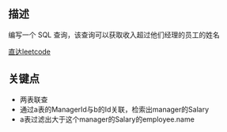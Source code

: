 ## 描述

编写一个 SQL 查询，该查询可以获取收入超过他们经理的员工的姓名

[直达leetcode](https://leetcode-cn.com/problems/employees-earning-more-than-their-managers/)
## 关键点


- 两表联查
- 通过a表的ManagerId与b的Id关联，检索出manager的Salary
- a表过滤出大于这个manager的Salary的employee.name